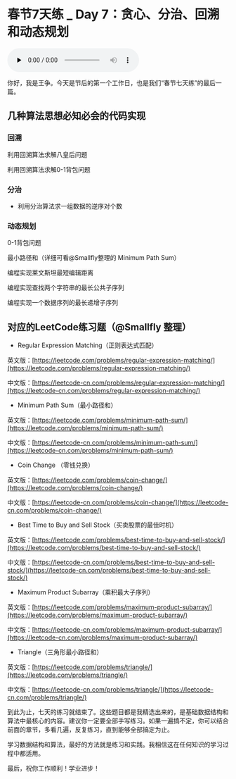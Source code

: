 # 春节7天练 _ Day 7：贪心、分治、回溯和动态规划

<audio id="audio" title="春节7天练 | Day 7：贪心、分治、回溯和动态规划" controls="" preload="none"><source id="mp3" src="https://static001.geekbang.org/resource/audio/af/74/afbbfa53eb94db1cfb059f15c829bd74.mp3"></audio>

你好，我是王争。今天是节后的第一个工作日，也是我们“春节七天练”的最后一篇。

## 几种算法思想必知必会的代码实现

### 回溯


利用回溯算法求解八皇后问题


利用回溯算法求解0-1背包问题


### 分治

- 利用分治算法求一组数据的逆序对个数

### 动态规划


0-1背包问题


最小路径和（详细可看@Smallfly整理的 Minimum Path Sum）


编程实现莱文斯坦最短编辑距离


编程实现查找两个字符串的最长公共子序列


编程实现一个数据序列的最长递增子序列


## 对应的LeetCode练习题（@Smallfly 整理）

- Regular Expression Matching（正则表达式匹配）

英文版：[https://leetcode.com/problems/regular-expression-matching/](https://leetcode.com/problems/regular-expression-matching/)

中文版：[https://leetcode-cn.com/problems/regular-expression-matching/](https://leetcode-cn.com/problems/regular-expression-matching/)

- Minimum Path Sum（最小路径和）

英文版：[https://leetcode.com/problems/minimum-path-sum/](https://leetcode.com/problems/minimum-path-sum/)

中文版：[https://leetcode-cn.com/problems/minimum-path-sum/](https://leetcode-cn.com/problems/minimum-path-sum/)

- Coin Change （零钱兑换）

英文版：[https://leetcode.com/problems/coin-change/](https://leetcode.com/problems/coin-change/)

中文版：[https://leetcode-cn.com/problems/coin-change/](https://leetcode-cn.com/problems/coin-change/)

- Best Time to Buy and Sell Stock（买卖股票的最佳时机）

英文版：[https://leetcode.com/problems/best-time-to-buy-and-sell-stock/](https://leetcode.com/problems/best-time-to-buy-and-sell-stock/)

中文版：[https://leetcode-cn.com/problems/best-time-to-buy-and-sell-stock/](https://leetcode-cn.com/problems/best-time-to-buy-and-sell-stock/)

- Maximum Product Subarray（乘积最大子序列）

英文版：[https://leetcode.com/problems/maximum-product-subarray/](https://leetcode.com/problems/maximum-product-subarray/)

中文版：[https://leetcode-cn.com/problems/maximum-product-subarray/](https://leetcode-cn.com/problems/maximum-product-subarray/)

- Triangle（三角形最小路径和）

英文版：[https://leetcode.com/problems/triangle/](https://leetcode.com/problems/triangle/)

中文版：[https://leetcode-cn.com/problems/triangle/](https://leetcode-cn.com/problems/triangle/)

到此为止，七天的练习就结束了。这些题目都是我精选出来的，是基础数据结构和算法中最核心的内容。建议你一定要全部手写练习。如果一遍搞不定，你可以结合前面的章节，多看几遍，反复练习，直到能够全部搞定为止。

学习数据结构和算法，最好的方法就是练习和实践。我相信这在任何知识的学习过程中都适用。

最后，祝你工作顺利！学业进步！
